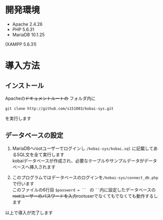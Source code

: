 # 開発環境
* Apache 2.4.26
* PHP 5.6.31
* MariaDB 10.1.25  
  
(XAMPP 5.6.31)

# 導入方法

## インストール
Apacheの~~ドキュメントルートの~~ フォルダ内に  

` git clone http://github.com/s151003/kobai-sys.git `  

を実行します

## データベースの設定
1. MariaDBへrootユーザーでログインし ` /kobai-sys/kobai.sql ` に記載してあるSQL文を全て実行します  
kobaiデータベースが作成され、必要なテーブルやサンプルデータがデータベースへ挿入されます  

2. このプログラムではデータベースのログインを` /kobai-sys/connect_db.php `で行います   
このファイルの6行目 `$password = `` ` の ` `` `内に設定したデータベースの~~rootユーザーのパスワードを入力~~rootuserでなくてもでなくても動作するします

以上で導入が完了します
